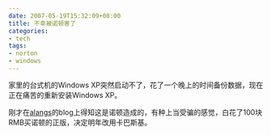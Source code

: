 ```yaml
---
date: 2007-05-19T15:32:09+08:00
title: 不幸被诺顿害了
categories:
- tech
tags:
- norton
- windows
---
```

家里的台式机的Windows XP突然启动不了，花了一个晚上的时间备份数据，现在正在痛苦的重新安装Windows XP。

刚才在[alangs](http://item.feedsky.com/~feedsky/alangs/~1219525/5124729/1221198/1/item.html)的blog上得知这是诺顿造成的，有种上当受骗的感觉，白花了100块RMB买诺顿的正版，决定明年改用卡巴斯基。
